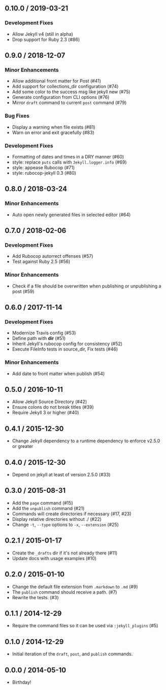 ## 0.10.0 / 2019-03-21

### Development Fixes

  * Allow Jekyll v4 (still in alpha)
  * Drop support for Ruby 2.3 (#86)

## 0.9.0 / 2018-12-07

### Minor Enhancements

  * Allow additional front matter for Post (#41)
  * Add support for collections_dir configuration (#74)
  * Add some color to the success msg like jekyll new (#75)
  * Generate configuration from CLI options (#76)
  * Mirror `draft` command to current `post` command (#79)

### Bug Fixes

  * Display a warning when file exists (#81)
  * Warn on error and exit gracefully (#83)

### Development Fixes

  * Formatting of dates and times in a DRY manner (#60)
  * style: replace `puts` calls with `Jekyll.logger.info` (#69)
  * style: appease Rubocop (#71)
  * style: rubocop-jekyll 0.3 (#80)

## 0.8.0 / 2018-03-24

### Minor Enhancements

  * Auto open newly generated files in selected editor (#64)

## 0.7.0 / 2018-02-06

### Development Fixes

  * Add Rubocop autorrect offenses (#57)
  * Test against Ruby 2.5 (#56)

### Minor Enhancements

  * Check if a file should be overwritten when publishing or unpublishing a post (#59)

## 0.6.0 / 2017-11-14

### Development Fixes

  * Modernize Travis config (#53)
  * Define path with __dir__ (#51)
  * Inherit Jekyll&#39;s rubocop config for consistency (#52)
  * Execute FileInfo tests in source_dir, Fix tests (#46)

### Minor Enhancements

  * Add date to front matter when publish (#54)

## 0.5.0 / 2016-10-11

  * Allow Jekyll Source Directory (#42)
  * Ensure colons do not break titles (#39)
  * Require Jekyll 3 or higher (#40)

## 0.4.1 / 2015-12-30

  * Change Jekyll dependency to a runtime dependency to enforce v2.5.0 or greater

## 0.4.0 / 2015-12-30

  * Depend on jekyll at least of version 2.5.0 (#33)

## 0.3.0 / 2015-08-31

  * Add the `page` command (#15)
  * Add the `unpublish` command (#21)
  * Commands will create directories if necessary (#17, #23)
  * Display relative directories without ./ (#22)
  * Change `-t`, `--type` options to `-x`, `--extension` (#25)

## 0.2.1 / 2015-01-17

  * Create the `_drafts` dir if it's not already there (#11)
  * Update docs with usage examples (#10)

## 0.2.0 / 2015-01-10

  * Change the default file extension from `.markdown` to `.md` (#9)
  * The `publish` command should receive a path. (#7)
  * Rewrite the tests. (#3)

## 0.1.1 / 2014-12-29

  * Require the command files so it can be used via `:jekyll_plugins` (#5)

## 0.1.0 / 2014-12-29

  * Initial iteration of the `draft`, `post`, and `publish` commands.

## 0.0.0 / 2014-05-10

  * Birthday!
